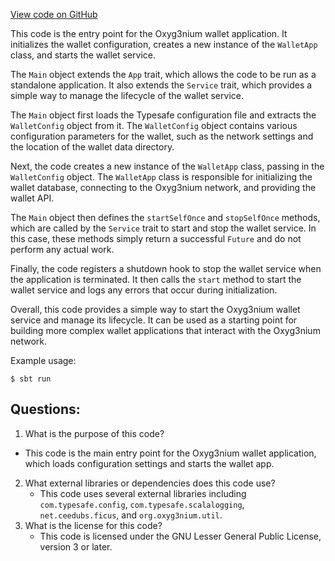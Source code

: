 [View code on GitHub](https://github.com/alephium/alephium/wallet/src/main/scala/org/alephium/wallet/WalletRunner.scala)

This code is the entry point for the Oxyg3nium wallet application. It initializes the wallet configuration, creates a new instance of the `WalletApp` class, and starts the wallet service. 

The `Main` object extends the `App` trait, which allows the code to be run as a standalone application. It also extends the `Service` trait, which provides a simple way to manage the lifecycle of the wallet service. 

The `Main` object first loads the Typesafe configuration file and extracts the `WalletConfig` object from it. The `WalletConfig` object contains various configuration parameters for the wallet, such as the network settings and the location of the wallet data directory. 

Next, the code creates a new instance of the `WalletApp` class, passing in the `WalletConfig` object. The `WalletApp` class is responsible for initializing the wallet database, connecting to the Oxyg3nium network, and providing the wallet API. 

The `Main` object then defines the `startSelfOnce` and `stopSelfOnce` methods, which are called by the `Service` trait to start and stop the wallet service. In this case, these methods simply return a successful `Future` and do not perform any actual work. 

Finally, the code registers a shutdown hook to stop the wallet service when the application is terminated. It then calls the `start` method to start the wallet service and logs any errors that occur during initialization. 

Overall, this code provides a simple way to start the Oxyg3nium wallet service and manage its lifecycle. It can be used as a starting point for building more complex wallet applications that interact with the Oxyg3nium network. 

Example usage:

```
$ sbt run
```
## Questions: 
 1. What is the purpose of this code?
   - This code is the main entry point for the Oxyg3nium wallet application, which loads configuration settings and starts the wallet app.
2. What external libraries or dependencies does this code use?
   - This code uses several external libraries including `com.typesafe.config`, `com.typesafe.scalalogging`, `net.ceedubs.ficus`, and `org.oxyg3nium.util`.
3. What is the license for this code?
   - This code is licensed under the GNU Lesser General Public License, version 3 or later.